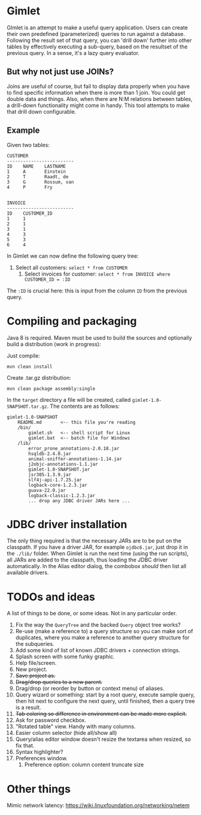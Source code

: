 # Gimlet

GImlet is an attempt to make a useful query application. Users can create their
own predefined (parameterized) queries to run against a database. Following the
result set of that query, you can 'drill down' further into other tables by
effectively executing a sub-query, based on the resultset of the previous query.
In a sense, it's a lazy query evaluator.

## But why not just use JOINs?

Joins are useful of course, but fail to display data properly when you have to
find specific information when there is more than 1 join. You could get double
data and things. Also, when there are N:M relations between tables, a drill-down
functionality might come in handy. This tool attempts to make that drill down
configurable.

## Example

Given two tables:

    CUSTOMER
    -------------------------
    ID    NAME    LASTNAME
    1     A       Einstein
    2     T       Raadt, de
    3     G       Rossum, van
    4     P       Fry


    INVOICE
    -------------------------
    ID    CUSTOMER_ID
    1     1
    2     1
    3     1
    4     3
    5     3
    6     4

In Gimlet we can now define the following query tree:

1. Select all customers: `select * from CUSTOMER`
   1. Select invoices for customer: `select * from INVOICE where CUSTOMER_ID = :ID`

The `:ID` is crucial here: this is input from the column `ID` from the previous query.

# Compiling and packaging

Java 8 is required. Maven must be used to build the sources and optionally build a
distribution (work in progress):

Just compile:

    mvn clean install

Create .tar.gz distribution:

    mvn clean package assembly:single

In the `target` directory a file will be created, called `gimlet-1.0-SNAPSHOT.tar.gz`.
The contents are as follows:

    gimlet-1.0-SNAPSHOT
		README.md       <-- this file you're reading
		/bin/
			gimlet.sh   <-- shell script for Linux
			gimlet.bat  <-- batch file for Windows
		/lib/
			error_prone_annotations-2.0.18.jar
			hsqldb-2.4.0.jar
			animal-sniffer-annotations-1.14.jar
			j2objc-annotations-1.1.jar
			gimlet-1.0-SNAPSHOT.jar
			jsr305-1.3.9.jar
			slf4j-api-1.7.25.jar
			logback-core-1.2.3.jar
			guava-22.0.jar
			logback-classic-1.2.3.jar
			... drop any JDBC driver JARs here ...

# JDBC driver installation

The only thing required is that the necessary JARs are to be put on the classpath.
If you have a driver JAR, for example `ojdbc6.jar`, just drop it in the `./lib/`
folder. When Gimlet is run the next time (using the run scripts), all JARs are
added to the classpath, thus loading the JDBC driver automatically.
In the Alias editor dialog, the combobox *should* then list all available drivers.

# TODOs and ideas

A list of things to be done, or some ideas. Not in any particular order.

1. Fix the way the `QueryTree` and the backed `Query` object tree works?
1. Re-use (make a reference to) a query structure so you can make sort of
duplicates, where you make a reference to another query structure for the
subqueries.
1. Add some kind of list of known JDBC drivers + connection strings.
1. Splash screen with some funky graphic.
1. Help file/screen.
1. New project.
1. ~~Save project as.~~
1. ~~Drag/drop queries to a new parent.~~
1. Drag/drop (or reorder by button or context menu) of aliases.
1. Query wizard or something: start by a root query, execute sample query, then hit next
to configure the next query, until finished, then a query tree is a result.
1. ~~Tab coloring so difference in environment can be made more explicit.~~
1. Ask for password checkbox.
1. "Rotated table" view. Handy with many columns.
1. Easier column selector (hide all/show all)
1. Query/alias editor window doesn't resize the textarea when resized, so fix that.
1. Syntax highlighter?
1. Preferences window.
    1. Preference option: column content truncate size


# Other things

Mimic network latency: https://wiki.linuxfoundation.org/networking/netem

